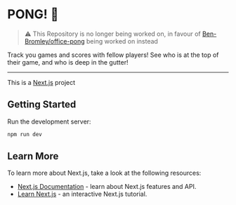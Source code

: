 # PONG! 🏓 

> ⚠️ This Repository is no longer being worked on, in favour of [Ben-Bromley/office-pong](https://github.com/Ben-Bromley/office-pong) being worked on instead

Track you games and scores with fellow players! See who is at the top of their game, and who is deep in the gutter! 

---

This is a [Next.js](https://nextjs.org/) project

## Getting Started

Run the development server:

```bash
npm run dev
```

## Learn More

To learn more about Next.js, take a look at the following resources:

- [Next.js Documentation](https://nextjs.org/docs) - learn about Next.js features and API.
- [Learn Next.js](https://nextjs.org/learn) - an interactive Next.js tutorial.
